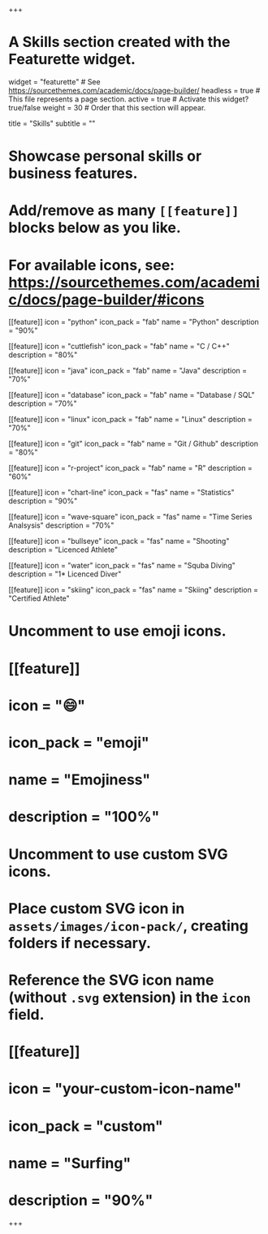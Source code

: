 +++
# A Skills section created with the Featurette widget.
widget = "featurette"  # See https://sourcethemes.com/academic/docs/page-builder/
headless = true  # This file represents a page section.
active = true  # Activate this widget? true/false
weight = 30  # Order that this section will appear.

title = "Skills"
subtitle = ""

# Showcase personal skills or business features.
# 
# Add/remove as many `[[feature]]` blocks below as you like.
# 
# For available icons, see: https://sourcethemes.com/academic/docs/page-builder/#icons

[[feature]]
  icon = "python"
  icon_pack = "fab"
  name = "Python"
  description = "90%"

[[feature]]
  icon = "cuttlefish"
  icon_pack = "fab"
  name = "C / C++"
  description = "80%"

[[feature]]
  icon = "java"
  icon_pack = "fab"
  name = "Java"
  description = "70%"

[[feature]]
  icon = "database"
  icon_pack = "fab"
  name = "Database / SQL"
  description = "70%"

[[feature]]
  icon = "linux"
  icon_pack = "fab"
  name = "Linux"
  description = "70%"

[[feature]]
  icon = "git"
  icon_pack = "fab"
  name = "Git / Github"
  description = "80%"

[[feature]]
  icon = "r-project"
  icon_pack = "fab"
  name = "R"
  description = "60%"
  
[[feature]]
  icon = "chart-line"
  icon_pack = "fas"
  name = "Statistics"
  description = "90%"  
  
[[feature]]
  icon = "wave-square"
  icon_pack = "fas"
  name = "Time Series Analsysis"
  description = "70%"

[[feature]]
  icon = "bullseye"
  icon_pack = "fas"
  name = "Shooting"
  description = "Licenced Athlete"

[[feature]]
  icon = "water"
  icon_pack = "fas"
  name = "Squba Diving"
  description = "1* Licenced Diver"

[[feature]]
  icon = "skiing"
  icon_pack = "fas"
  name = "Skiing"
  description = "Certified Athlete"

# Uncomment to use emoji icons.
# [[feature]]
#  icon = ":smile:"
#  icon_pack = "emoji"
#  name = "Emojiness"
#  description = "100%"  

# Uncomment to use custom SVG icons.
# Place custom SVG icon in `assets/images/icon-pack/`, creating folders if necessary.
# Reference the SVG icon name (without `.svg` extension) in the `icon` field.
# [[feature]]
#  icon = "your-custom-icon-name"
#  icon_pack = "custom"
#  name = "Surfing"
#  description = "90%"

+++
